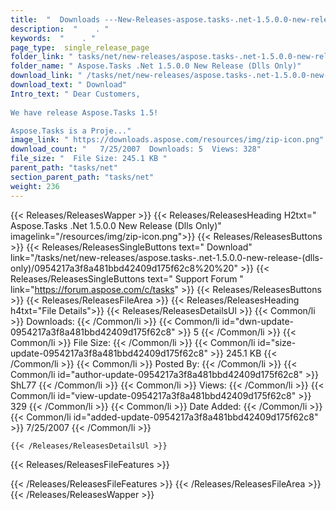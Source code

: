 ```yaml
---
title:  "  Downloads ---New-Releases-aspose.tasks-.net-1.5.0.0-new-release-(dlls-only) . " 
description:  "    . " 
keywords:  "    . " 
page_type:  single_release_page
folder_link: " tasks/net/new-releases/aspose.tasks-.net-1.5.0.0-new-release-(dlls-only)/"
folder_name: " Aspose.Tasks .Net 1.5.0.0 New Release (Dlls Only)"
download_link: " /tasks/net/new-releases/aspose.tasks-.net-1.5.0.0-new-release-(dlls-only)/0954217a3f8a481bbd42409d175f62c8"
download_text: " Download"
Intro_text: " Dear Customers,
 
We have release Aspose.Tasks 1.5!

Aspose.Tasks is a Proje..."
image_link: " https://downloads.aspose.com/resources/img/zip-icon.png"
download_count: "   7/25/2007  Downloads: 5  Views: 328"
file_size: "  File Size: 245.1 KB "
parent_path: "tasks/net"
section_parent_path: "tasks/net"
weight: 236 
---
```


{{< Releases/ReleasesWapper >}}
  {{< Releases/ReleasesHeading H2txt=" Aspose.Tasks .Net 1.5.0.0 New Release (Dlls Only)" imagelink="/resources/img/zip-icon.png">}}
  {{< Releases/ReleasesButtons >}}
    {{< Releases/ReleasesSingleButtons text=" Download" link="/tasks/net/new-releases/aspose.tasks-.net-1.5.0.0-new-release-(dlls-only)/0954217a3f8a481bbd42409d175f62c8%20%20" >}}
    {{< Releases/ReleasesSingleButtons text=" Support Forum " link="https://forum.aspose.com/c/tasks" >}}
  {{< Releases/ReleasesButtons >}}
  {{< Releases/ReleasesFileArea >}}
    {{< Releases/ReleasesHeading h4txt="File Details">}}
    {{< Releases/ReleasesDetailsUl >}}
            {{< Common/li  >}} Downloads: {{< /Common/li >}} 
      {{< Common/li id="dwn-update-0954217a3f8a481bbd42409d175f62c8" >}} 5 {{< /Common/li >}} 
      {{< Common/li  >}} File Size: {{< /Common/li >}} 
      {{< Common/li id="size-update-0954217a3f8a481bbd42409d175f62c8" >}} 245.1 KB {{< /Common/li >}} 
      {{< Common/li  >}} Posted By: {{< /Common/li >}} 
      {{< Common/li id="author-update-0954217a3f8a481bbd42409d175f62c8" >}} ShL77 {{< /Common/li >}} 
      {{< Common/li  >}} Views: {{< /Common/li >}} 
      {{< Common/li id="view-update-0954217a3f8a481bbd42409d175f62c8" >}} 329 {{< /Common/li >}} 
      {{< Common/li  >}} Date Added: {{< /Common/li >}} 
      {{< Common/li id="added-update-0954217a3f8a481bbd42409d175f62c8" >}} 7/25/2007 {{< /Common/li >}} 

    {{< /Releases/ReleasesDetailsUl >}}

  {{< Releases/ReleasesFileFeatures >}}
      
  {{< /Releases/ReleasesFileFeatures >}}
 {{< /Releases/ReleasesFileArea >}}
{{< /Releases/ReleasesWapper >}}


